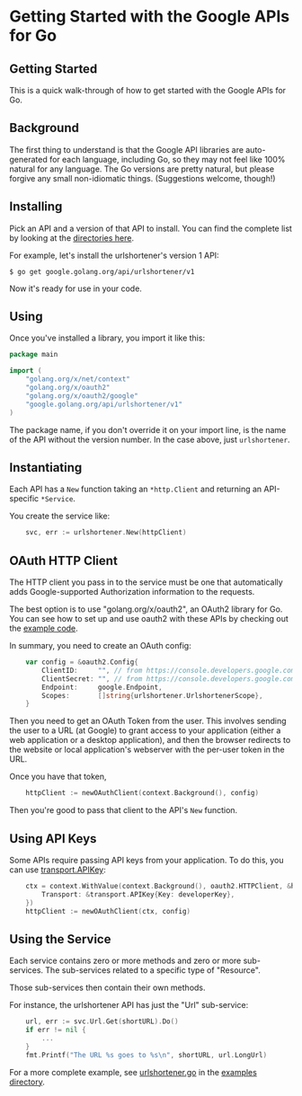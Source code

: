 # Getting Started with the Google APIs for Go

## Getting Started

This is a quick walk-through of how to get started with the Google APIs for Go.

## Background

The first thing to understand is that the Google API libraries are auto-generated for
each language, including Go, so they may not feel like 100% natural for any language.
The Go versions are pretty natural, but please forgive any small non-idiomatic things.
(Suggestions welcome, though!)

## Installing

Pick an API and a version of that API to install.
You can find the complete list by looking at the
[directories here](https://github.com/google/google-api-go-client/tree/master/).

For example, let's install the urlshortener's version 1 API:

```
$ go get google.golang.org/api/urlshortener/v1
```

Now it's ready for use in your code.

## Using

Once you've installed a library, you import it like this:

```go
package main

import (
    "golang.org/x/net/context"
    "golang.org/x/oauth2"
    "golang.org/x/oauth2/google"
    "google.golang.org/api/urlshortener/v1"
)
```

The package name, if you don't override it on your import line, is the name of the
API without the version number.  In the case above, just `urlshortener`.

## Instantiating

Each API has a `New` function taking an `*http.Client` and returning an API-specific `*Service`.

You create the service like:

```go
    svc, err := urlshortener.New(httpClient)
```

## OAuth HTTP Client

The HTTP client you pass in to the service must be one that automatically adds
Google-supported Authorization information to the requests.

The best option is to use "golang.org/x/oauth2", an OAuth2 library for Go.
You can see how to set up and use oauth2 with these APIs by checking out the
[example code](https://github.com/google/google-api-go-client/tree/master/examples).

In summary, you need to create an OAuth config:

```go
    var config = &oauth2.Config{
        ClientID:     "", // from https://console.developers.google.com/project/<your-project-id>/apiui/credential
        ClientSecret: "", // from https://console.developers.google.com/project/<your-project-id>/apiui/credential
        Endpoint:     google.Endpoint,
        Scopes:       []string{urlshortener.UrlshortenerScope},
    }
```

Then you need to get an OAuth Token from the user.  This involves sending the user
to a URL (at Google) to grant access to your application (either a web application
or a desktop application), and then the browser redirects to the website or local
application's webserver with the per-user token in the URL.

Once you have that token,

```go
    httpClient := newOAuthClient(context.Background(), config)
```

Then you're good to pass that client to the API's `New` function.

## Using API Keys

Some APIs require passing API keys from your application.
To do this, you can use
[transport.APIKey](http://godoc.org/google.golang.org/api/googleapi/transport#APIKey):

```go
    ctx = context.WithValue(context.Background(), oauth2.HTTPClient, &http.Client{
        Transport: &transport.APIKey{Key: developerKey},
    })
    httpClient := newOAuthClient(ctx, config)
```

## Using the Service

Each service contains zero or more methods and zero or more sub-services.
The sub-services related to a specific type of "Resource".

Those sub-services then contain their own methods.

For instance, the urlshortener API has just the "Url" sub-service:

```go
    url, err := svc.Url.Get(shortURL).Do()
    if err != nil {
        ...
    }
    fmt.Printf("The URL %s goes to %s\n", shortURL, url.LongUrl)
```

For a more complete example, see 
[urlshortener.go](https://github.com/google/google-api-go-client/tree/master/examples/urlshortener.go)
in the [examples directory](https://github.com/google/google-api-go-client/tree/master/examples/).
